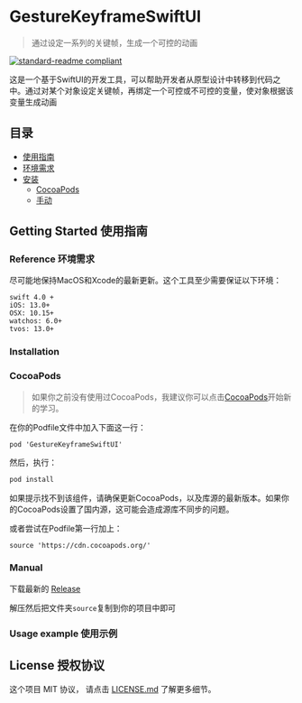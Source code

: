 # GestureKeyframeSwiftUI

> 通过设定一系列的关键帧，生成一个可控的动画

[![standard-readme compliant](https://img.shields.io/badge/readme%20style-standard-brightgreen.svg?style=flat-square)](https://github.com/RichardLitt/standard-readme)

这是一个基于SwiftUI的开发工具，可以帮助开发者从原型设计中转移到代码之中。通过对某个对象设定关键帧，再绑定一个可控或不可控的变量，使对象根据该变量生成动画

## 目录
- [使用指南](#GettingStarted)
- [环境需求](#Reference)
- [安装](#Installation)
  - [CocoaPods](#CocoaPods)
  - [手动](#Manual)

## Getting Started 使用指南

### Reference 环境需求

尽可能地保持MacOS和Xcode的最新更新。这个工具至少需要保证以下环境：

```
swift 4.0 +
iOS: 13.0+
OSX: 10.15+
watchos: 6.0+
tvos: 13.0+
```

### Installation

### CocoaPods
> 如果你之前没有使用过CocoaPods，我建议你可以点击[CocoaPods](https://cocoapods.org)开始新的学习。

在你的Podfile文件中加入下面这一行：
```
pod 'GestureKeyframeSwiftUI'
```
然后，执行：
```sh
pod install
```

如果提示找不到该组件，请确保更新CocoaPods，以及库源的最新版本。如果你的CocoaPods设置了国内源，这可能会造成源库不同步的问题。

或者尝试在Podfile第一行加上：
```
source 'https://cdn.cocoapods.org/'
```
### Manual

下载最新的 [Release](https://github.com/mayerlam/GestureKeyframeSwiftUI/releases)

解压然后把文件夹`source`复制到你的项目中即可

### Usage example 使用示例




## License 授权协议

这个项目 MIT 协议， 请点击 [LICENSE.md](LICENSE.md) 了解更多细节。
